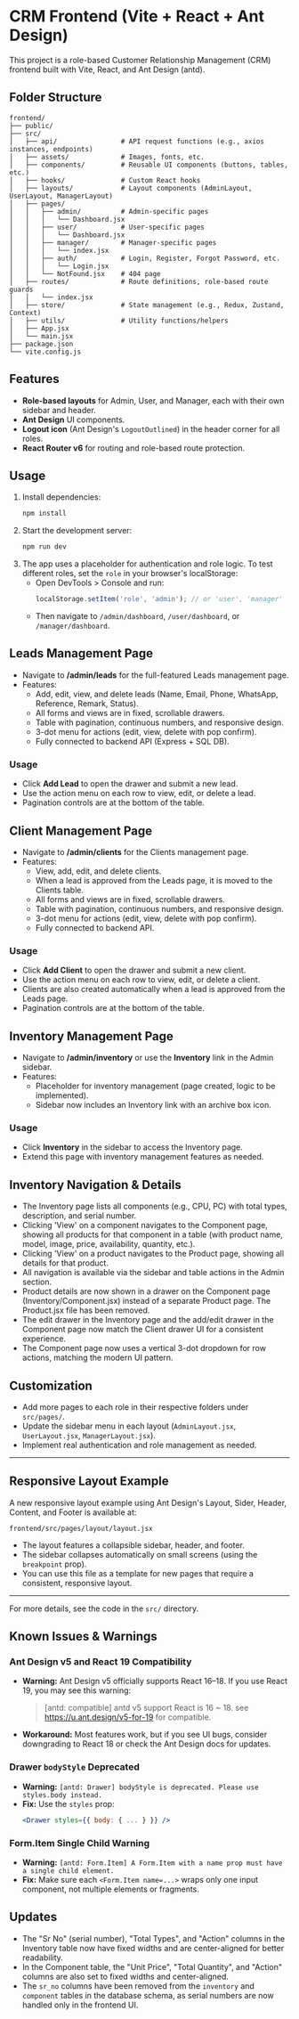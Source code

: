 # CRM Frontend (Vite + React + Ant Design)

This project is a role-based Customer Relationship Management (CRM) frontend built with Vite, React, and Ant Design (antd).

## Folder Structure

```
frontend/
├── public/
├── src/
│   ├── api/                # API request functions (e.g., axios instances, endpoints)
│   ├── assets/             # Images, fonts, etc.
│   ├── components/         # Reusable UI components (buttons, tables, etc.)
│   ├── hooks/              # Custom React hooks
│   ├── layouts/            # Layout components (AdminLayout, UserLayout, ManagerLayout)
│   ├── pages/
│   │   ├── admin/          # Admin-specific pages
│   │   │   └── Dashboard.jsx
│   │   ├── user/           # User-specific pages
│   │   │   └── Dashboard.jsx
│   │   ├── manager/        # Manager-specific pages
│   │   │   └── index.jsx
│   │   ├── auth/           # Login, Register, Forgot Password, etc.
│   │   │   └── Login.jsx
│   │   └── NotFound.jsx    # 404 page
│   ├── routes/             # Route definitions, role-based route guards
│   │   └── index.jsx
│   ├── store/              # State management (e.g., Redux, Zustand, Context)
│   ├── utils/              # Utility functions/helpers
│   ├── App.jsx
│   └── main.jsx
├── package.json
└── vite.config.js
```

## Features
- **Role-based layouts** for Admin, User, and Manager, each with their own sidebar and header.
- **Ant Design** UI components.
- **Logout icon** (Ant Design's `LogoutOutlined`) in the header corner for all roles.
- **React Router v6** for routing and role-based route protection.

## Usage

1. Install dependencies:
   ```sh
   npm install
   ```
2. Start the development server:
   ```sh
   npm run dev
   ```
3. The app uses a placeholder for authentication and role logic. To test different roles, set the `role` in your browser's localStorage:
   - Open DevTools > Console and run:
     ```js
     localStorage.setItem('role', 'admin'); // or 'user', 'manager'
     ```
   - Then navigate to `/admin/dashboard`, `/user/dashboard`, or `/manager/dashboard`.

## Leads Management Page

- Navigate to **/admin/leads** for the full-featured Leads management page.
- Features:
  - Add, edit, view, and delete leads (Name, Email, Phone, WhatsApp, Reference, Remark, Status).
  - All forms and views are in fixed, scrollable drawers.
  - Table with pagination, continuous numbers, and responsive design.
  - 3-dot menu for actions (edit, view, delete with pop confirm).
  - Fully connected to backend API (Express + SQL DB).

### Usage
- Click **Add Lead** to open the drawer and submit a new lead.
- Use the action menu on each row to view, edit, or delete a lead.
- Pagination controls are at the bottom of the table.

## Client Management Page

- Navigate to **/admin/clients** for the Clients management page.
- Features:
  - View, add, edit, and delete clients.
  - When a lead is approved from the Leads page, it is moved to the Clients table.
  - All forms and views are in fixed, scrollable drawers.
  - Table with pagination, continuous numbers, and responsive design.
  - 3-dot menu for actions (edit, view, delete with pop confirm).
  - Fully connected to backend API.

### Usage
- Click **Add Client** to open the drawer and submit a new client.
- Use the action menu on each row to view, edit, or delete a client.
- Clients are also created automatically when a lead is approved from the Leads page.
- Pagination controls are at the bottom of the table.

## Inventory Management Page

- Navigate to **/admin/inventory** or use the **Inventory** link in the Admin sidebar.
- Features:
  - Placeholder for inventory management (page created, logic to be implemented).
  - Sidebar now includes an Inventory link with an archive box icon.

### Usage
- Click **Inventory** in the sidebar to access the Inventory page.
- Extend this page with inventory management features as needed.

## Inventory Navigation & Details

- The Inventory page lists all components (e.g., CPU, PC) with total types, description, and serial number.
- Clicking 'View' on a component navigates to the Component page, showing all products for that component in a table (with product name, model, image, price, availability, quantity, etc.).
- Clicking 'View' on a product navigates to the Product page, showing all details for that product.
- All navigation is available via the sidebar and table actions in the Admin section.
- Product details are now shown in a drawer on the Component page (Inventory/Component.jsx) instead of a separate Product page. The Product.jsx file has been removed.
- The edit drawer in the Inventory page and the add/edit drawer in the Component page now match the Client drawer UI for a consistent experience.
- The Component page now uses a vertical 3-dot dropdown for row actions, matching the modern UI pattern.

## Customization
- Add more pages to each role in their respective folders under `src/pages/`.
- Update the sidebar menu in each layout (`AdminLayout.jsx`, `UserLayout.jsx`, `ManagerLayout.jsx`).
- Implement real authentication and role management as needed.

---

## Responsive Layout Example

A new responsive layout example using Ant Design's Layout, Sider, Header, Content, and Footer is available at:

```
frontend/src/pages/layout/layout.jsx
```

- The layout features a collapsible sidebar, header, and footer.
- The sidebar collapses automatically on small screens (using the `breakpoint` prop).
- You can use this file as a template for new pages that require a consistent, responsive layout.

---

For more details, see the code in the `src/` directory.

## Known Issues & Warnings

### Ant Design v5 and React 19 Compatibility
- **Warning:** Ant Design v5 officially supports React 16–18. If you use React 19, you may see this warning:
  > [antd: compatible] antd v5 support React is 16 ~ 18. see https://u.ant.design/v5-for-19 for compatible.
- **Workaround:** Most features work, but if you see UI bugs, consider downgrading to React 18 or check the Ant Design docs for updates.

### Drawer `bodyStyle` Deprecated
- **Warning:** `[antd: Drawer] bodyStyle is deprecated. Please use styles.body instead.`
- **Fix:** Use the `styles` prop:
  ```jsx
  <Drawer styles={{ body: { ... } }} />
  ```

### Form.Item Single Child Warning
- **Warning:** `[antd: Form.Item] A Form.Item with a name prop must have a single child element.`
- **Fix:** Make sure each `<Form.Item name=...>` wraps only one input component, not multiple elements or fragments.

## Updates

- The "Sr No" (serial number), "Total Types", and "Action" columns in the Inventory table now have fixed widths and are center-aligned for better readability.
- In the Component table, the "Unit Price", "Total Quantity", and "Action" columns are also set to fixed widths and center-aligned.
- The `sr_no` columns have been removed from the `inventory` and `component` tables in the database schema, as serial numbers are now handled only in the frontend UI.